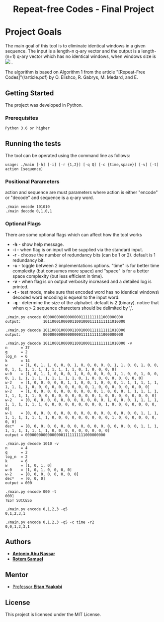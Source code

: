 <h1 align="center">Repeat-free Codes - Final Project</h1>

# Project Goals

The main goal of this tool is to eliminate identical windows in a given sequence. The input is a length-n q-ary vector
and the output is a length-(n+1) q-ary vector which has no identical windows, when windows size is <img src="https://render.githubusercontent.com/render/math?math=2\cdot{\log_qn}{%2B2}"> .

The algorithm is based on Algorithm 1 from the article "[Repeat-Free Codes]"(/article.pdf) by O. Elishco, R. Gabrys, M. Medard, and E.

## Getting Started

The project was developed in Python.

### Prerequisites

```
Python 3.6 or higher
```
## Running the tests

The tool can be operated using the command line as follows:
```
usage: ./main [-h] [-i] [-r {1,2}] [-q Q] [-c {time,space}] [-v] [-t] action [sequence]
```

### Positional Parameters

action and sequence are must parameters where action is either "encode" or "decode" and sequence is a q-ary word.

```
./main encode 101010
./main decode 0,1,0,1
```

### Optional Flags

There are some optional flags which can affect how the tool works
* **-h** - show help message.
* **-i** - when flag is on input will be supplied via the standard input.
* **-r** - choose the number of redundancy bits (can be 1 or 2). default is 1 redundancy bit.
* **-c** - toggle between 2 implementations options. "time" is for better time complexity (but consumes more space) and "space" is for a better space complexity (but less efficient in time).
* **-v** - when flag is on output verbosity increased and a detailed log is printed.
* **-t** - test mode, make sure that encoded word has no identical windows\ decoded word encoding is equeal to the input word.
* **-q** - determine the size of the alphabet. default is 2 (binary). notice that when q > 2 sequence charecters should be delimited by ','.

```
./main.py encode 000000000000000001111111111000000000
output:          1011000100000110010001111111111010000
```
```
./main.py decode 1011000100000110010001111111111010000
output:          000000000000000001111111111000000000
```
```
./main.py decode 1011000100000110010001111111111010000 -v
n      = 37
q      = 2
log_n  = 6
k      = 14
w      = [1, 0, 1, 1, 0, 0, 0, 1, 0, 0, 0, 0, 0, 1, 1, 0, 0, 1, 0, 0, 0, 1, 1, 1, 1, 1, 1, 1, 1, 1, 1, 0, 1, 0, 0, 0, 0]
w-0    = [1, 0, 1, 1, 0, 0, 0, 1, 0, 0, 0, 0, 0, 1, 1, 0, 0, 1, 0, 0, 0, 1, 1, 1, 1, 1, 1, 1, 1, 1, 1, 0, 1, 0, 0, 0, 0, 0, 0, 0, 0]
w-2    = [1, 0, 0, 0, 0, 0, 1, 1, 0, 0, 1, 0, 0, 0, 1, 1, 1, 1, 1, 1, 1, 1, 1, 1, 0, 0, 0, 0, 0, 0, 0, 0, 0, 1, 0, 0, 0, 0, 0, 0, 0, 0]
w-2    = [1, 0, 0, 0, 0, 0, 0, 0, 0, 0, 0, 1, 0, 0, 0, 1, 1, 1, 1, 1, 1, 1, 1, 1, 1, 0, 0, 0, 0, 0, 0, 0, 0, 0, 1, 0, 0, 0, 0, 0, 0, 0, 0]
w-2    = [0, 0, 0, 0, 0, 0, 0, 0, 0, 0, 0, 0, 1, 0, 0, 0, 1, 1, 1, 1, 1, 1, 1, 1, 1, 1, 0, 0, 0, 0, 0, 0, 0, 0, 0, 1, 0, 0, 0, 0, 0, 0, 0, 0]
w-1    = [0, 0, 0, 0, 0, 0, 0, 0, 0, 0, 0, 0, 0, 0, 0, 0, 0, 1, 1, 1, 1, 1, 1, 1, 1, 1, 1, 0, 0, 0, 0, 0, 0, 0, 0, 0, 1, 0, 0, 0, 0, 0, 0, 0, 0]
dec*   = [0, 0, 0, 0, 0, 0, 0, 0, 0, 0, 0, 0, 0, 0, 0, 0, 0, 1, 1, 1, 1, 1, 1, 1, 1, 1, 1, 0, 0, 0, 0, 0, 0, 0, 0, 0]
output = 000000000000000001111111111000000000
```
```
./main.py decode 1010 -v
n      = 4
q      = 2
log_n  = 2
k      = 6
w      = [1, 0, 1, 0]
w-0    = [1, 0, 1, 0, 0, 0, 0]
w-2    = [0, 0, 0, 0, 0, 0, 0, 0]
dec*   = [0, 0, 0]
output = 000
```
```
./main.py encode 000 -t
0001
TEST SUCCESS
```
```
./main.py encode 0,1,2,3 -q5
0,1,2,3,1
```

```
./main.py encode 0,1,2,3 -q5 -c time -r2
0,0,1,2,3,1
```

## Authors

* [**Antonio Abu Nassar**](https://github.com/antonioan)
* [**Rotem Samuel**](https://github.com/rotemsamuel)

## Mentor

* [Professor **Eitan Yaakobi**](http://www.cs.technion.ac.il/people/yaakobi/)

## License

This project is licensed under the MIT License.


